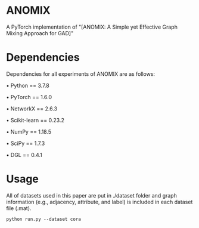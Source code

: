 # ANOMIX
A PyTorch implementation of "[ANOMIX: A Simple yet Effective Graph Mixing Approach for GAD]"


# Dependencies
  Dependencies for all experiments of ANOMIX are as follows:
  
   • Python == 3.7.8
   
   • PyTorch == 1.6.0
   
   • NetworkX == 2.6.3
   
   • Scikit-learn == 0.23.2
   
   • NumPy == 1.18.5
   
   • SciPy == 1.7.3

   • DGL == 0.4.1

# Usage
All of datasets used in this paper are put in ./dataset folder and graph information (e.g., adjacency, attribute, and label) is included in each dataset file (.mat). 

    python run.py --dataset cora

